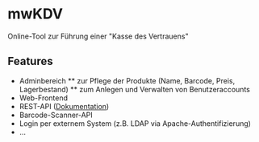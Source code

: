 # mwKDV

Online-Tool zur Führung einer "Kasse des Vertrauens"

## Features

* Adminbereich
** zur Pflege der Produkte (Name, Barcode, Preis, Lagerbestand)
** zum Anlegen und Verwalten von Benutzeraccounts
* Web-Frontend
* REST-API ([Dokumentation](apidocs.md))
* Barcode-Scanner-API
* Login per externem System (z.B. LDAP via Apache-Authentifizierung)
* ...



